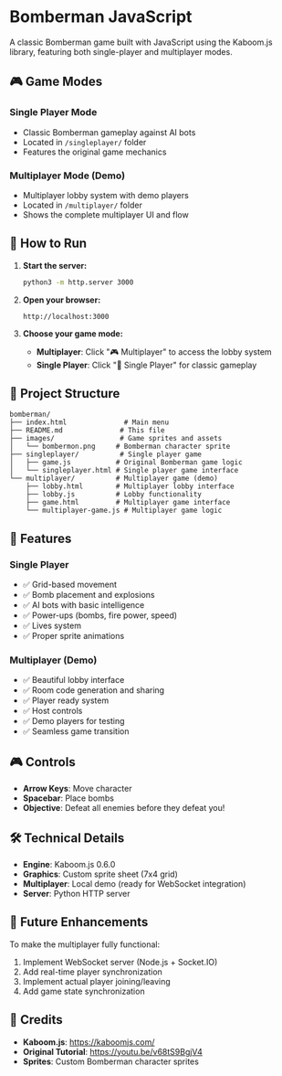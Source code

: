# Bomberman JavaScript

A classic Bomberman game built with JavaScript using the Kaboom.js library, featuring both single-player and multiplayer modes.

## 🎮 Game Modes

### Single Player Mode
- Classic Bomberman gameplay against AI bots
- Located in `/singleplayer/` folder
- Features the original game mechanics

### Multiplayer Mode (Demo)
- Multiplayer lobby system with demo players
- Located in `/multiplayer/` folder
- Shows the complete multiplayer UI and flow

## 🚀 How to Run

1. **Start the server:**
   ```bash
   python3 -m http.server 3000
   ```

2. **Open your browser:**
   ```
   http://localhost:3000
   ```

3. **Choose your game mode:**
   - **Multiplayer**: Click "🎮 Multiplayer" to access the lobby system
   - **Single Player**: Click "👤 Single Player" for classic gameplay

## 📁 Project Structure

```
bomberman/
├── index.html              # Main menu
├── README.md              # This file
├── images/                # Game sprites and assets
│   └── bombermon.png     # Bomberman character sprite
├── singleplayer/          # Single player game
│   ├── game.js           # Original Bomberman game logic
│   └── singleplayer.html # Single player game interface
└── multiplayer/          # Multiplayer game (demo)
    ├── lobby.html        # Multiplayer lobby interface
    ├── lobby.js          # Lobby functionality
    ├── game.html         # Multiplayer game interface
    └── multiplayer-game.js # Multiplayer game logic
```

## 🎯 Features

### Single Player
- ✅ Grid-based movement
- ✅ Bomb placement and explosions
- ✅ AI bots with basic intelligence
- ✅ Power-ups (bombs, fire power, speed)
- ✅ Lives system
- ✅ Proper sprite animations

### Multiplayer (Demo)
- ✅ Beautiful lobby interface
- ✅ Room code generation and sharing
- ✅ Player ready system
- ✅ Host controls
- ✅ Demo players for testing
- ✅ Seamless game transition

## 🎮 Controls

- **Arrow Keys**: Move character
- **Spacebar**: Place bombs
- **Objective**: Defeat all enemies before they defeat you!

## 🛠️ Technical Details

- **Engine**: Kaboom.js 0.6.0
- **Graphics**: Custom sprite sheet (7x4 grid)
- **Multiplayer**: Local demo (ready for WebSocket integration)
- **Server**: Python HTTP server

## 🔧 Future Enhancements

To make the multiplayer fully functional:
1. Implement WebSocket server (Node.js + Socket.IO)
2. Add real-time player synchronization
3. Implement actual player joining/leaving
4. Add game state synchronization

## 📝 Credits

- **Kaboom.js**: https://kaboomjs.com/
- **Original Tutorial**: https://youtu.be/v68tS9BgjV4
- **Sprites**: Custom Bomberman character sprites
